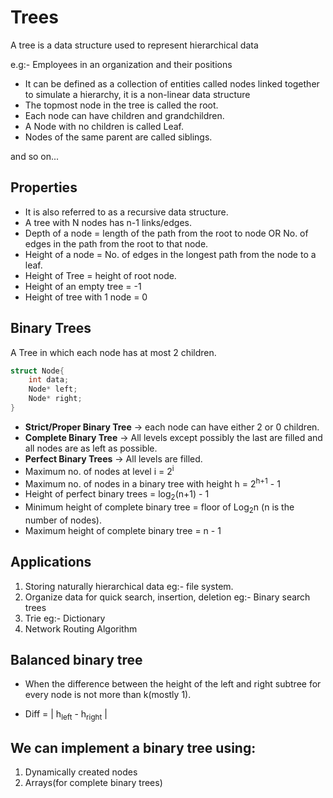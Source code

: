 # Trees

A tree is a data structure used to represent hierarchical data

e.g:- Employees in an organization and their positions

* It can be defined as a collection of entities called nodes linked together to simulate a hierarchy, it is a non-linear data structure
* The topmost node in the tree is called the root.
* Each node can have children and grandchildren.
* A Node with no children is called Leaf.
* Nodes of the same parent are called siblings.

and so on...

## Properties

* It is also referred to as a recursive data structure.
* A tree with N nodes has n-1 links/edges.
* Depth of a node = length of the path from the root to node OR No. of edges in the path from the root to that node.
* Height of a node = No. of edges in the longest path from the node to a leaf.
* Height of Tree = height of root node.
* Height of an empty tree = -1
* Height of tree with 1 node = 0

## Binary Trees
A Tree in which each node has at most 2 children. 

```cpp
struct Node{
    int data;
    Node* left;
    Node* right;
}
```

* **Strict/Proper Binary Tree** -> each node can have either 2 or 0 children.
* **Complete Binary Tree** -> All levels except possibly the last are filled and all nodes are as left as possible.
* **Perfect Binary Trees** -> All levels are filled.
* Maximum no. of nodes at level i = 2<sup>i</sup>
* Maximum no. of nodes in a binary tree with height h = 2<sup>h+1</sup> - 1  
* Height of perfect binary trees = log<sub>2</sub>(n+1) - 1
* Minimum height of complete binary tree = floor of Log<sub>2</sub>n (n is the number of nodes).
* Maximum height of complete binary tree = n - 1
 
## Applications

1. Storing naturally hierarchical data eg:- file system.
2. Organize data for quick search, insertion, deletion eg:- Binary search trees
3. Trie eg:- Dictionary
4. Network Routing Algorithm

## Balanced binary tree

* When the difference between the height of the left and right subtree for every node is not more than k(mostly 1).
 
* Diff = | h<sub>left</sub> - h<sub>right</sub> |

## We can implement a binary tree using:
1. Dynamically created nodes
2. Arrays(for complete binary trees)